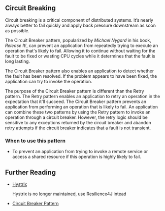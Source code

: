 Circuit Breaking
---
Circuit breaking is a critical component of distributed systems. It’s nearly always better to fail quickly and apply back pressure downstream as soon as possible.


The Circuit Breaker pattern, popularized by _Michael Nygard_ in his book, _Release It!_, can prevent an application from repeatedly trying to execute an operation that's likely to fail. Allowing it to continue without waiting for the fault to be fixed or wasting CPU cycles while it determines that the fault is long lasting.

The Circuit Breaker pattern also enables an application to detect whether the fault has been resolved. If the problem appears to have been fixed, the application can try to invoke the operation.


<div class="alert alert-info">
The purpose of the Circuit Breaker pattern is different than the Retry pattern. The Retry pattern enables an application to retry an operation in the expectation that it'll succeed. The Circuit Breaker pattern prevents an application from performing an operation that is likely to fail. An application can combine these two patterns by using the Retry pattern to invoke an operation through a circuit breaker. However, the retry logic should be sensitive to any exceptions returned by the circuit breaker and abandon retry attempts if the circuit breaker indicates that a fault is not transient.
</div>


### When to use this pattern

* To prevent an application from trying to invoke a remote service or access a shared resource if this operation is highly likely to fail.



Further Reading
---

* [Hystrix](https://github.com/Netflix/Hystrix/wiki/How-it-Works#circuit-breaker)

    Hystrix is no longer maintained, use Resilience4J intead

* [Circuit Breaker Pattern](https://docs.microsoft.com/en-us/azure/architecture/patterns/circuit-breaker)

